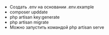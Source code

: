 - Создать .env на основании .env.example 
- composer upddate 
- php artisan key:generate 
- php artisan migrate
- Можно запустить командой php artisan serve
